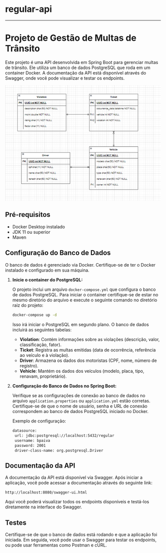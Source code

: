 # regular-api 

---

# Projeto de Gestão de Multas de Trânsito

Este projeto é uma API desenvolvida em Spring Boot para gerenciar multas de trânsito. Ele utiliza um banco de dados PostgreSQL que roda em um container Docker. A documentação da API está disponível através do Swagger, onde você pode visualizar e testar os endpoints.

![img.png](img.png)


## Pré-requisitos

- Docker Desktop instalado
- JDK 11 ou superior
- Maven

## Configuração do Banco de Dados

O banco de dados é gerenciado via Docker. Certifique-se de ter o Docker instalado e configurado em sua máquina.

1. **Inicie o container do PostgreSQL:**

   O projeto inclui um arquivo `docker-compose.yml` que configura o banco de dados PostgreSQL. Para iniciar o container certifique-se de estar no mesmo diretório do arquivo e execute o seguinte comando no diretório raiz do projeto:

   ```bash
   docker-compose up -d
   ```

   Isso irá iniciar o PostgreSQL em segundo plano. O banco de dados incluirá as seguintes tabelas:

    - **Violation**: Contém informações sobre as violações (descrição, valor, classificação, fator).
    - **Ticket**: Registra as multas emitidas (data de ocorrência, referência ao veículo e à violação).
    - **Driver**: Armazena os dados dos motoristas (CPF, nome, número de registro).
    - **Vehicle**: Mantém os dados dos veículos (modelo, placa, tipo, renavam, proprietário).

2. **Configuração do Banco de Dados no Spring Boot:**

   Verifique se as configurações de conexão ao banco de dados no arquivo `application.properties` ou `application.yml` estão corretas. Certifique-se de que o nome de usuário, senha e URL de conexão correspondem ao banco de dados PostgreSQL iniciado no Docker.

   Exemplo de configuração:

   ```properties
   datasource:
    url: jdbc:postgresql://localhost:5432/regular
    username: bpaiva
    password: 2001
    driver-class-name: org.postgresql.Driver
   ```


## Documentação da API

A documentação da API está disponível via Swagger. Após iniciar a aplicação, você pode acessar a documentação através do seguinte link:

```url
http://localhost:8080/swagger-ui.html
```

Aqui você poderá visualizar todos os endpoints disponíveis e testá-los diretamente na interface do Swagger.

## Testes

Certifique-se de que o banco de dados está rodando e que a aplicação foi iniciada. Em seguida, você pode usar o Swagger para testar os endpoints, ou pode usar ferramentas como Postman e cURL.